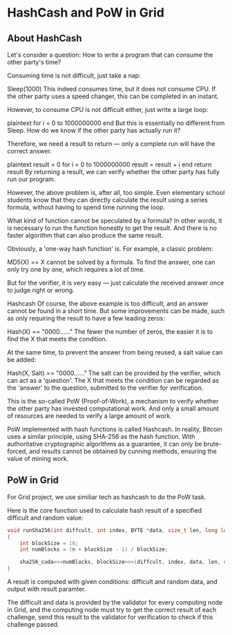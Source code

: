 # HashCash and PoW in Grid

## About HashCash

Let's consider a question: How to write a program that can consume the other party's time?

Consuming time is not difficult, just take a nap:

Sleep(1000)
This indeed consumes time, but it does not consume CPU. If the other party uses a speed changer, this can be completed in an instant.

However, to consume CPU is not difficult either, just write a large loop:

plaintext
for i = 0 to 1000000000
end
But this is essentially no different from Sleep. How do we know if the other party has actually run it?

Therefore, we need a result to return — only a complete run will have the correct answer.

plaintext
result = 0
for i = 0 to 1000000000
    result = result + i
end
return result
By returning a result, we can verify whether the other party has fully run our program.

However, the above problem is, after all, too simple. Even elementary school students know that they can directly calculate the result using a series formula, without having to spend time running the loop.

What kind of function cannot be speculated by a formula? In other words, it is necessary to run the function honestly to get the result. And there is no faster algorithm that can also produce the same result.

Obviously, a 'one-way hash function' is. For example, a classic problem:

MD5(X) == X
cannot be solved by a formula. To find the answer, one can only try one by one, which requires a lot of time.

But for the verifier, it is very easy — just calculate the received answer once to judge right or wrong.

Hashcash
Of course, the above example is too difficult, and an answer cannot be found in a short time. But some improvements can be made, such as only requiring the result to have a few leading zeros:

Hash(X) == "0000......"
The fewer the number of zeros, the easier it is to find the X that meets the condition.

At the same time, to prevent the answer from being reused, a salt value can be added:

Hash(X, Salt) == "0000......"
The salt can be provided by the verifier, which can act as a 'question'. The X that meets the condition can be regarded as the 'answer' to the question, submitted to the verifier for verification.

This is the so-called PoW (Proof-of-Work), a mechanism to verify whether the other party has invested computational work. And only a small amount of resources are needed to verify a large amount of work.

PoW implemented with hash functions is called Hashcash. In reality, Bitcoin uses a similar principle, using SHA-256 as the hash function. With authoritative cryptographic algorithms as a guarantee, it can only be brute-forced, and results cannot be obtained by cunning methods, ensuring the value of mining work.

## PoW in Grid

For Grid project, we use similiar tech as hashcash to do the PoW task.

Here is the core function used to calculate hash result of a specified difficult and random value:

```c
void runSha256(int diffcult, int index, BYTE *data, size_t len, long long *result, long long n)
{
    int blockSize = 16;
    int numBlocks = (n + blockSize - 1) / blockSize;

    sha256_cuda<<<numBlocks, blockSize>>>(diffcult, index, data, len, result, n);
}
```

A result is computed with given conditions: difficult and random data, and output with result paramter.

The difficult and data is provided by the validator for every computing node in Grid, and the computing node must try to get the correct result of each challenge, send this result to the validator for verification to check if this challenge passed.
